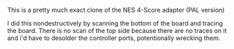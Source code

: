 This is a pretty much exact clone of the NES 4-Score adapter (PAL version)

I did this nondestructively by scanning the bottom of the board and tracing the board.
There is no scan of the top side because there are no traces on it and i'd have to desolder the controller ports, potentionally wrecking them.

